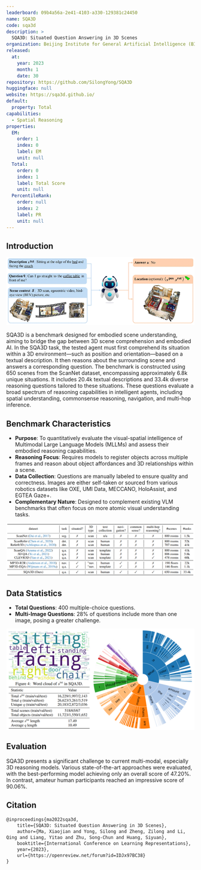 ```yaml
---
leaderboard: 09b4a56a-2e41-4103-a330-129381c24450
name: SQA3D
code: sqa3d
description: >
  SQA3D: Situated Question Answering in 3D Scenes
organization: Beijing Institute for General Artificial Intelligence (BIGAI), UCLA, Tsinghua University, Peking University
released:
  at:
    year: 2023
    month: 1
    date: 30
repository: https://github.com/SilongYong/SQA3D
huggingface: null
website: https://sqa3d.github.io/
default:
  property: Total
capabilities:
  - Spatial Reasoning
properties:
  EM:
    order: 1
    index: 0
    label: EM
    unit: null
  Total:
    order: 0
    index: 1
    label: Total Score
    unit: null
  PercentileRank:
    order: null
    index: 2
    label: PR
    unit: null
---
```


## Introduction

![alt text](assets/1-1.png)

SQA3D is a benchmark designed for embodied scene understanding, aiming to bridge the gap between 3D scene comprehension and embodied AI. In the SQA3D task, the tested agent must first comprehend its situation within a 3D environment—such as position and orientation—based on a textual description. It then reasons about the surrounding scene and answers a corresponding question. The benchmark is constructed using 650 scenes from the ScanNet dataset, encompassing approximately 6.8k unique situations. It includes 20.4k textual descriptions and 33.4k diverse reasoning questions tailored to these situations. These questions evaluate a broad spectrum of reasoning capabilities in intelligent agents, including spatial understanding, commonsense reasoning, navigation, and multi-hop inference.

## Benchmark Characteristics

- **Purpose**: To quantitatively evaluate the visual-spatial intelligence of Multimodal Large Language Models (MLLMs) and assess their embodied reasoning capabilities.
- **Reasoning Focus**: Requires models to register objects across multiple frames and reason about object affordances and 3D relationships within a scene.
- **Data Collection**: Questions are manually labeled to ensure quality and correctness. Images are either self-taken or sourced from various robotics datasets like OXE, UMI Data, MECCANO, HoloAssist, and EGTEA Gaze+.
- **Complementary Nature**: Designed to complement existing VLM benchmarks that often focus on more atomic visual understanding tasks.

![alt text](assets/1-2.png)

## Data Statistics

- **Total Questions**: 400 multiple-choice questions.
- **Multi-Image Questions**: 28% of questions include more than one image, posing a greater challenge.

![alt text](assets/1-3.png)

## Evaluation

SQA3D presents a significant challenge to current multi-modal, especially 3D reasoning models. Various state-of-the-art approaches were evaluated, with the best-performing model achieving only an overall score of 47.20%. In contrast, amateur human participants reached an impressive score of 90.06%.

## Citation

```
@inproceedings{ma2022sqa3d,
    title={SQA3D: Situated Question Answering in 3D Scenes},
    author={Ma, Xiaojian and Yong, Silong and Zheng, Zilong and Li, Qing and Liang, Yitao and Zhu, Song-Chun and Huang, Siyuan},
    booktitle={International Conference on Learning Representations},
    year={2023},
    url={https://openreview.net/forum?id=IDJx97BC38}
}

```
